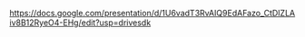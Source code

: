
https://docs.google.com/presentation/d/1U6vadT3RvAIQ9EdAFazo_CtDIZLAiv8B12RyeO4-EHg/edit?usp=drivesdk